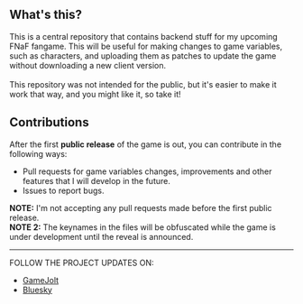 ## What's this?
This is a central repository that contains backend stuff for my upcoming FNaF fangame. This will be useful for making changes to game variables, such as characters, and uploading them as patches to update the game without downloading a new client version.<br><br>
This repository was not intended for the public, but it's easier to make it work that way, and you might like it, so take it!

## Contributions
After the first **public release** of the game is out, you can contribute in the following ways:
- Pull requests for game variables changes, improvements and other features that I will develop in the future.
- Issues to report bugs.

**NOTE:** I'm not accepting any pull requests made before the first public release.<br>
**NOTE 2:** The keynames in the files will be obfuscated while the game is under development until the reveal is announced.<br>
***
FOLLOW THE PROJECT UPDATES ON:
- [GameJolt](https://gamejolt.com/@CesarZ)
- [Bluesky](cesarz.bsky.social)

